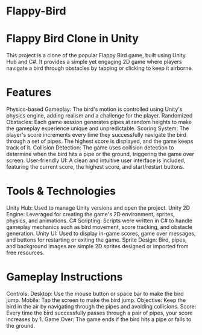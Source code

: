 # Flappy-Bird
# Flappy Bird Clone in Unity
This project is a clone of the popular Flappy Bird game, built using Unity Hub and C#. It provides a simple yet engaging 2D game where players navigate a bird through obstacles by tapping or clicking to keep it airborne.

# Features
Physics-based Gameplay: The bird's motion is controlled using Unity's physics engine, adding realism and a challenge for the player.
Randomized Obstacles: Each game session generates pipes at random heights to make the gameplay experience unique and unpredictable.
Scoring System: The player's score increments every time they successfully navigate the bird through a set of pipes. The highest score is displayed, and the game keeps track of it.
Collision Detection: The game uses collision detection to determine when the bird hits a pipe or the ground, triggering the game over screen.
User-friendly UI: A clean and intuitive user interface is included, featuring the current score, the highest score, and start/restart buttons.
# Tools & Technologies
Unity Hub: Used to manage Unity versions and open the project.
Unity 2D Engine: Leveraged for creating the game's 2D environment, sprites, physics, and animations.
C# Scripting: Scripts were written in C# to handle gameplay mechanics such as bird movement, score tracking, and obstacle generation.
Unity UI: Used to display in-game scores, game over messages, and buttons for restarting or exiting the game.
Sprite Design: Bird, pipes, and background images are simple 2D sprites designed or imported from free resources.

# Gameplay Instructions
Controls:
Desktop: Use the mouse button or space bar to make the bird jump.
Mobile: Tap the screen to make the bird jump.
Objective: Keep the bird in the air by navigating through the pipes and avoiding collisions.
Score: Every time the bird successfully passes through a pair of pipes, your score increases by 1.
Game Over: The game ends if the bird hits a pipe or falls to the ground.
